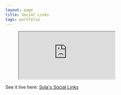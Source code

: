 ```yaml
---
layout: page
title: Social Links
tags: portfolio
---
```


<div class="preview">
    <figure>
        <iframe src="https://sola-fairy.github.io/social-links/" title="Social Links"></iframe>
    </figure>
    <figcaption>See it live here: <a href="https://sola-fairy.github.io/social-links">Sola's Social Links</a></figcaption>
</div>
